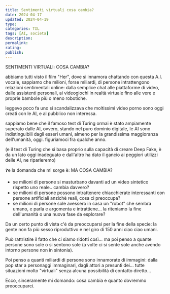```yaml
---
title: Sentimenti virtuali cosa cambia?
date: 2024-04-17
updated: 2024-04-19
type: 
categories: TIL
tags: [AI, societa]
description: 
permalink: 
rating: 
publish: 
---
```


SENTIMENTI VIRTUALI: COSA CAMBIA?  
  
abbiamo tutti visto il film "Her", dove si innamora chattando con questa A.I. vocale, sappiamo che milioni, forse miliardi, di persone intrattengono relazioni sentimentali online: dalla semplice chat alle piattaforme di video, dalle assistenti personali, ai videogiochi in realtà virtuale fino alle vere e proprie bambole più o meno robotiche.  
  
leggevo poco fa uno si scandalizzava che moltissimi video porno sono oggi creati con le AI, e al pubblico non interessa.  
  
sappiamo bene che il famoso test di Turing ormai è stato ampiamente superato dalle AI, ovvero, stando nel puro dominio digitale, le AI sono indistinguibili dagli esseri umani, almeno per la grandissima maggioranza dell'umanità, oggi. figuriamoci fra qualche anno.  
  
(e il test di Turing che si basa proprio sulla capacità di creare Deep Fake, è da un lato oggi inadeguato e dall'altro ha dato il gancio ai peggiori utilizzi delle AI, ne riparleremo)  
  
❓e la domanda che mi sorge è: MA COSA CAMBIA?  
  
- se milioni di persone si masturbano davanti ad un video sintetico rispetto uno reale.. cambia davvero?  
- se milioni di persone possono intrattenere chiacchierate interessanti con persone artificiali anzichè reali, cosa ci preoccupa?  
- se milioni di persone sole avessero in casa un "robot" che sembra umano, e parla e argomenta e intrattiene... la riteniamo la fine dell'umanità o una nuova fase da esplorare?  
  
Da un certo punto di vista c'è da preoccuparsi per la fine della specie: la gente non fa più sesso riproduttivo e nel giro di 150 anni ciao ciao umani.  
  
Può rattristire il fatto che ci siamo ridotti così... ma poi penso a quante persone sono sole o si sentono sole (a volte ci si sente sole anche avendo intorno persone non in sintonia).  
  
Poi penso a quanti miliardi di persone sono innamorate di immagini: dalla pop star a personaggi immaginari, dagli attori a presunti dei... tutte situazioni molto "virtuali" senza alcuna possibilità di contatto diretto...  
  
Ecco, sinceramente mi domando: cosa cambia e quanto dovremmo preoccuparci.  
  
